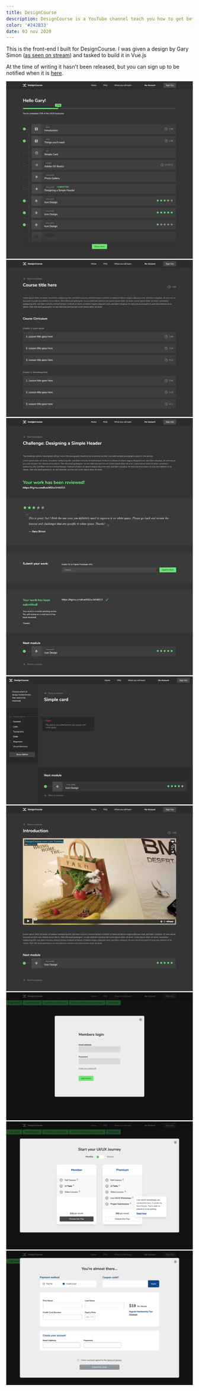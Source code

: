 ```yaml
---
title: DesignCourse
description: DesignCourse is a YouTube channel teach you how to get better at UI/UX. This platform was built for courses, to teach you how to even better.
color: '#242B33'
date: 03 nov 2020
---
```


This is the front-end I built for DesignCourse. I was given a design by Gary Simon ([as seen on stream](https://www.youtube.com/watch?v=TEQjTVJLk2c)) and tasked to build it in Vue.js

At the time of writing it hasn't been released, but you can sign up to be notified when it is [here](https://designcourse.com).

![Home page listing modules, tests, and more](https://raw.githubusercontent.com/JipFr/jipfr/master/projects/designcourse.png)
![Course view, listing each lesson in the course](https://raw.githubusercontent.com/JipFr/jipfr/master/projects/designcourse-1.png)
![Challenge page with all views](https://raw.githubusercontent.com/JipFr/jipfr/master/projects/designcourse-2.png)
![Tests page](https://raw.githubusercontent.com/JipFr/jipfr/master/projects/designcourse-3.png)
![Video page](https://raw.githubusercontent.com/JipFr/jipfr/master/projects/designcourse-4.png)
![Log-in modal](https://raw.githubusercontent.com/JipFr/jipfr/master/projects/designcourse-5.png)
![Plan selection modal](https://raw.githubusercontent.com/JipFr/jipfr/master/projects/designcourse-6.png)
![Payment and account modal](https://raw.githubusercontent.com/JipFr/jipfr/master/projects/designcourse-7.png)
